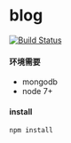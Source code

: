 # blog

[![Build Status](https://travis-ci.org/alonehover/blog.svg?branch=master)](https://travis-ci.org/alonehover/blog)

#### 环境需要
* mongodb
* node 7+

#### install

`npm install`

